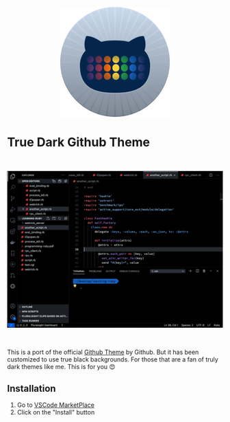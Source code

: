 <p align="center">
  <img src="icon.png" alt="Logo">
</p>

# True Dark Github Theme
<br/>

![True Dark Theme](./true-dark-github-theme.png)

<br/>

This is a port of the official [Github Theme](https://marketplace.visualstudio.com/items?itemName=GitHub.github-vscode-theme) by Github. But it has been customized to use true black backgrounds. For those that are a fan of truly dark themes like me. This is for you 😍


## Installation

1. Go to [VSCode MarketPlace](https://marketplace.visualstudio.com/items?itemName=MayowaPitan.true-dark-github-theme)
2.  Click on the "Install" button
